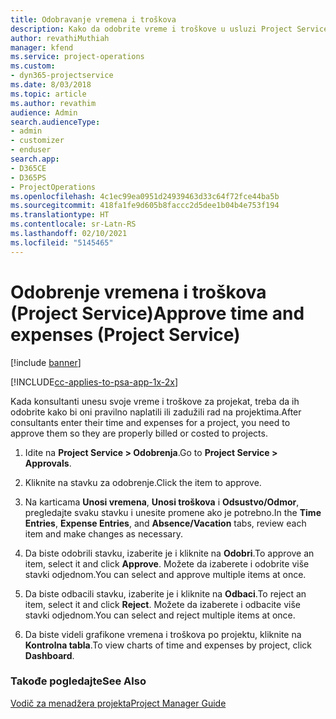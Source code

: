 ```yaml
---
title: Odobravanje vremena i troškova
description: Kako da odobrite vreme i troškove u usluzi Project Service
author: revathiMuthiah
manager: kfend
ms.service: project-operations
ms.custom:
- dyn365-projectservice
ms.date: 8/03/2018
ms.topic: article
ms.author: revathim
audience: Admin
search.audienceType:
- admin
- customizer
- enduser
search.app:
- D365CE
- D365PS
- ProjectOperations
ms.openlocfilehash: 4c1ec99ea0951d24939463d33c64f72fce44ba5b
ms.sourcegitcommit: 418fa1fe9d605b8faccc2d5dee1b04b4e753f194
ms.translationtype: HT
ms.contentlocale: sr-Latn-RS
ms.lasthandoff: 02/10/2021
ms.locfileid: "5145465"
---
```

# <a name="approve-time-and-expenses-project-service"></a><span data-ttu-id="1f56d-103">Odobrenje vremena i troškova (Project Service)</span><span class="sxs-lookup"><span data-stu-id="1f56d-103">Approve time and expenses (Project Service)</span></span>

[!include [banner](../includes/psa-now-project-operations.md)]

[!INCLUDE[cc-applies-to-psa-app-1x-2x](../includes/cc-applies-to-psa-app-1x-2x.md)]

<span data-ttu-id="1f56d-104">Kada konsultanti unesu svoje vreme i troškove za projekat, treba da ih odobrite kako bi oni pravilno naplatili ili zadužili rad na projektima.</span><span class="sxs-lookup"><span data-stu-id="1f56d-104">After consultants enter their time and expenses for a project, you need to approve them so they are properly billed or costed to projects.</span></span>  
  
1.  <span data-ttu-id="1f56d-105">Idite na **Project Service > Odobrenja**.</span><span class="sxs-lookup"><span data-stu-id="1f56d-105">Go to **Project Service > Approvals**.</span></span>  
  
2.  <span data-ttu-id="1f56d-106">Kliknite na stavku za odobrenje.</span><span class="sxs-lookup"><span data-stu-id="1f56d-106">Click the item to approve.</span></span>  
  
3.  <span data-ttu-id="1f56d-107">Na karticama **Unosi vremena**, **Unosi troškova** i **Odsustvo/Odmor**, pregledajte svaku stavku i unesite promene ako je potrebno.</span><span class="sxs-lookup"><span data-stu-id="1f56d-107">In the **Time Entries**, **Expense Entries**, and **Absence/Vacation** tabs, review each item and make changes as necessary.</span></span>  
  
4.  <span data-ttu-id="1f56d-108">Da biste odobrili stavku, izaberite je i kliknite na **Odobri**.</span><span class="sxs-lookup"><span data-stu-id="1f56d-108">To approve an item, select it and click **Approve**.</span></span> <span data-ttu-id="1f56d-109">Možete da izaberete i odobrite više stavki odjednom.</span><span class="sxs-lookup"><span data-stu-id="1f56d-109">You can select and approve multiple items at once.</span></span>  
  
5.  <span data-ttu-id="1f56d-110">Da biste odbacili stavku, izaberite je i kliknite na **Odbaci**.</span><span class="sxs-lookup"><span data-stu-id="1f56d-110">To reject an item, select it and click **Reject**.</span></span> <span data-ttu-id="1f56d-111">Možete da izaberete i odbacite više stavki odjednom.</span><span class="sxs-lookup"><span data-stu-id="1f56d-111">You can select and reject multiple items at once.</span></span>  
  
6.  <span data-ttu-id="1f56d-112">Da biste videli grafikone vremena i troškova po projektu, kliknite na **Kontrolna tabla**.</span><span class="sxs-lookup"><span data-stu-id="1f56d-112">To view charts of time and expenses by project, click **Dashboard**.</span></span>  
  
### <a name="see-also"></a><span data-ttu-id="1f56d-113">Takođe pogledajte</span><span class="sxs-lookup"><span data-stu-id="1f56d-113">See Also</span></span>  
 [<span data-ttu-id="1f56d-114">Vodič za menadžera projekta</span><span class="sxs-lookup"><span data-stu-id="1f56d-114">Project Manager Guide</span></span>](../psa/project-manager-guide.md)
